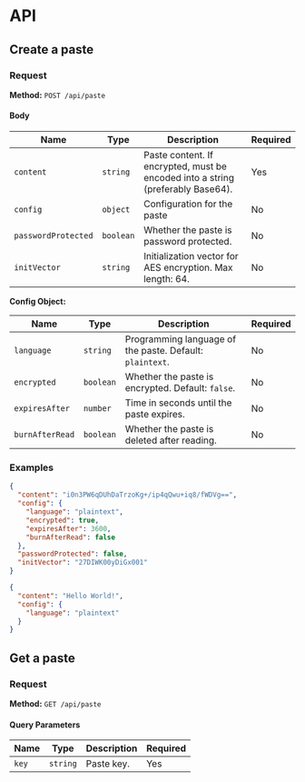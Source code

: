 # API

## Create a paste

### Request

**Method:** `POST /api/paste`

#### Body

| Name | Type | Description | Required |
| ---- | ---- | ----------- | -------- |
| `content` | `string` | Paste content. If encrypted, must be encoded into a string (preferably Base64). | Yes |
| `config` | `object` | Configuration for the paste | No |
| `passwordProtected` | `boolean` | Whether the paste is password protected. | No |
| `initVector` | `string` | Initialization vector for AES encryption. Max length: 64. | No |

**Config Object:**

| Name | Type | Description | Required |
| ---- | ---- | ----------- | -------- |
| `language` | `string` | Programming language of the paste. Default: `plaintext`. | No |
| `encrypted` | `boolean` | Whether the paste is encrypted. Default: `false`. | No |
| `expiresAfter` | `number` | Time in seconds until the paste expires. | No |
| `burnAfterRead` | `boolean` | Whether the paste is deleted after reading. | No |

### Examples

```json
{
  "content": "i0n3PW6qDUhDaTrzoKg+/ip4qQwu+iq8/fWDVg==",
  "config": {
    "language": "plaintext",
    "encrypted": true,
    "expiresAfter": 3600,
    "burnAfterRead": false
  },
  "passwordProtected": false,
  "initVector": "27DIWK00yDiGx001"
}
```

```json
{
  "content": "Hello World!",
  "config": {
    "language": "plaintext"
  }
}
```

## Get a paste

### Request

**Method:** `GET /api/paste`

#### Query Parameters

| Name | Type | Description | Required |
| ---- | ---- | ----------- | -------- |
| `key` | `string` | Paste key. | Yes |
